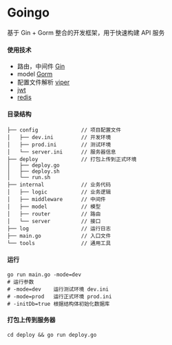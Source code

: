 # Goingo

基于 Gin + Gorm 整合的开发框架，用于快速构建 API 服务

#### 使用技术
- 路由，中间件 [Gin](https://gin-gonic.com/zh-cn/)
- model [Gorm](https://gorm.io/zh_CN/)
- 配置文件解析 [viper](https://github.com/spf13/viper/)
- [jwt](https://github.com/golang-jwt/jwt/)
- [redis](https://github.com/go-redis/redis/)


#### 目录结构
```
├── config              // 项目配置文件
│   ├── dev.ini         // 开发环境
│   ├── prod.ini        // 测试环境
│   └── server.ini      // 服务器信息
├── deploy              // 打包上传到正式环境
│   ├── deploy.go
│   ├── deploy.sh
│   └── run.sh
├── internal            // 业务代码
│   ├── logic           // 业务逻辑
│   ├── middleware      // 中间件
│   ├── model           // 模型
│   ├── router          // 路由
│   └── server          // 接口
├── log                 // 运行日志
├── main.go             // 入口文件
└── tools               // 通用工具
```

#### 运行
```shell
go run main.go -mode=dev
# 运行参数
# -mode=dev    运行测试环境 dev.ini
# -mode=prod   运行正式环境 prod.ini
# -initDb=true 根据结构体初始化数据库
```
#### 打包上传到服务器
```shell
cd deploy && go run deploy.go
```

